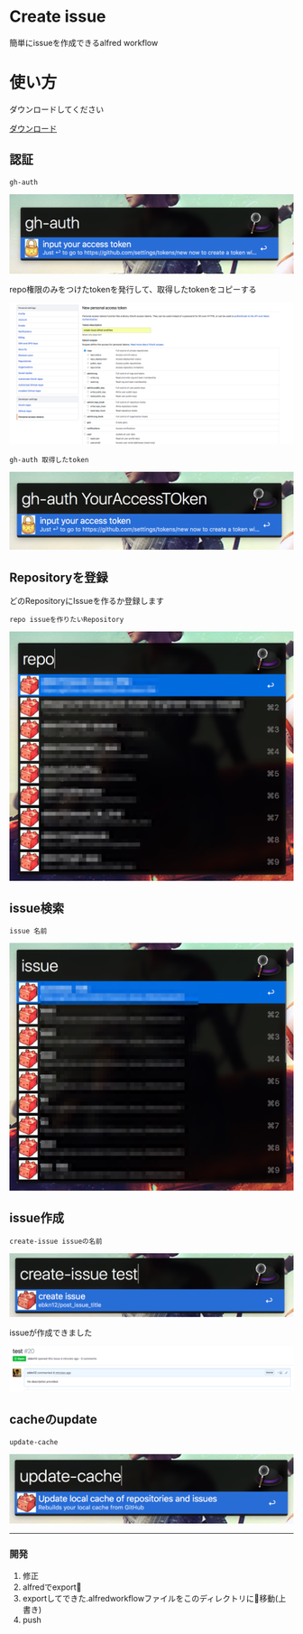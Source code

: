 # Create issue

簡単にissueを作成できるalfred workflow

# 使い方

ダウンロードしてください

<a href="./Create issue.alfredworkflow?raw=true">ダウンロード</a>

## 認証
```
gh-auth
```

![open github page](images/open_auth.png)

repo権限のみをつけたtokenを発行して、取得したtokenをコピーする

![get auth token](images/get_token.png)

```
gh-auth 取得したtoken
```

![register your auth token](images/input_access_token.png)

## Repositoryを登録

どのRepositoryにIssueを作るか登録します
```
repo issueを作りたいRepository
```

![select your repo](images/select_repo.png)

## issue検索
```
issue 名前
```
![search issue](images/search_issue.png)

## issue作成

```
create-issue issueの名前
```

![create issue](images/create_issue.png)

issueが作成できました

![issue page](images/github_issue.png)

## cacheのupdate

```
update-cache
```

![update cache](images/update_cache.png)

***

### 開発

1. 修正
1. alfredでexport
1. exportしてできた.alfredworkflowファイルをこのディレクトリに移動(上書き)
1. push
